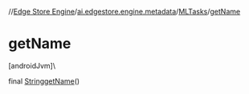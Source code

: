 //[Edge Store Engine](../../../index.md)/[ai.edgestore.engine.metadata](../index.md)/[MLTasks](index.md)/[getName](get-name.md)

# getName

[androidJvm]\

final [String](https://developer.android.com/reference/kotlin/java/lang/String.html)[getName](get-name.md)()
